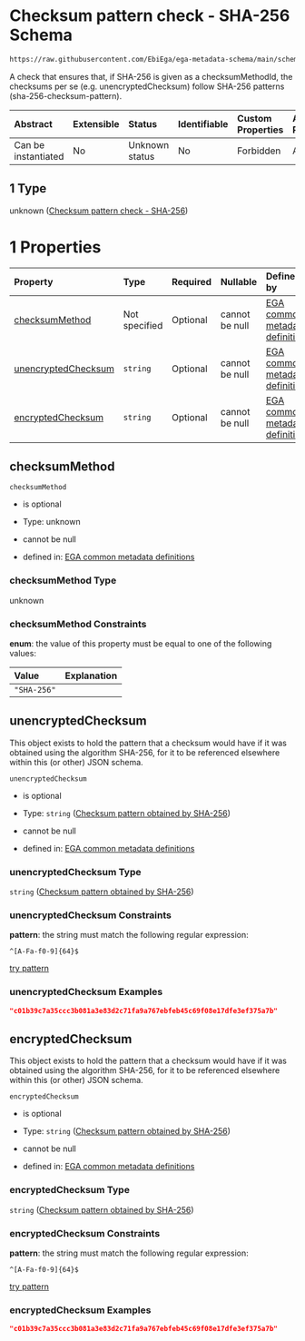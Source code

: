 # Checksum pattern check - SHA-256 Schema

```txt
https://raw.githubusercontent.com/EbiEga/ega-metadata-schema/main/schemas/EGA.common-definitions.json#/definitions/checksumPatternCheck/anyOf/1
```

A check that ensures that, if SHA-256 is given as a checksumMethodId, the checksums per se (e.g. unencryptedChecksum) follow SHA-256 patterns (sha-256-checksum-pattern).

| Abstract            | Extensible | Status         | Identifiable | Custom Properties | Additional Properties | Access Restrictions | Defined In                                                                                           |
| :------------------ | :--------- | :------------- | :----------- | :---------------- | :-------------------- | :------------------ | :--------------------------------------------------------------------------------------------------- |
| Can be instantiated | No         | Unknown status | No           | Forbidden         | Allowed               | none                | [EGA.common-definitions.json\*](../../../schemas/EGA.common-definitions.json "open original schema") |

## 1 Type

unknown ([Checksum pattern check - SHA-256](ega-12-definitions-check-checksum-checks-based-on-its-method-anyof-checksum-pattern-check---sha-256.md))

# 1 Properties

| Property                                    | Type          | Required | Nullable       | Defined by                                                                                                                                                                                                                                                                                                                                                                 |
| :------------------------------------------ | :------------ | :------- | :------------- | :------------------------------------------------------------------------------------------------------------------------------------------------------------------------------------------------------------------------------------------------------------------------------------------------------------------------------------------------------------------------- |
| [checksumMethod](#checksummethod)           | Not specified | Optional | cannot be null | [EGA common metadata definitions](ega-12-definitions-check-checksum-checks-based-on-its-method-anyof-checksum-pattern-check---sha-256-properties-checksummethod.md "https://raw.githubusercontent.com/EbiEga/ega-metadata-schema/main/schemas/EGA.common-definitions.json#/definitions/checksumPatternCheck/anyOf/1/properties/checksumMethod")                            |
| [unencryptedChecksum](#unencryptedchecksum) | `string`      | Optional | cannot be null | [EGA common metadata definitions](ega-12-definitions-check-checksum-checks-based-on-its-method-anyof-checksum-pattern-check---sha-256-properties-checksum-pattern-obtained-by-sha-256.md "https://raw.githubusercontent.com/EbiEga/ega-metadata-schema/main/schemas/EGA.common-definitions.json#/definitions/checksumPatternCheck/anyOf/1/properties/unencryptedChecksum") |
| [encryptedChecksum](#encryptedchecksum)     | `string`      | Optional | cannot be null | [EGA common metadata definitions](ega-12-definitions-check-checksum-checks-based-on-its-method-anyof-checksum-pattern-check---sha-256-properties-checksum-pattern-obtained-by-sha-256-1.md "https://raw.githubusercontent.com/EbiEga/ega-metadata-schema/main/schemas/EGA.common-definitions.json#/definitions/checksumPatternCheck/anyOf/1/properties/encryptedChecksum") |

## checksumMethod



`checksumMethod`

*   is optional

*   Type: unknown

*   cannot be null

*   defined in: [EGA common metadata definitions](ega-12-definitions-check-checksum-checks-based-on-its-method-anyof-checksum-pattern-check---sha-256-properties-checksummethod.md "https://raw.githubusercontent.com/EbiEga/ega-metadata-schema/main/schemas/EGA.common-definitions.json#/definitions/checksumPatternCheck/anyOf/1/properties/checksumMethod")

### checksumMethod Type

unknown

### checksumMethod Constraints

**enum**: the value of this property must be equal to one of the following values:

| Value       | Explanation |
| :---------- | :---------- |
| `"SHA-256"` |             |

## unencryptedChecksum

This object exists to hold the pattern that a checksum would have if it was obtained using the algorithm SHA-256, for it to be referenced elsewhere within this (or other) JSON schema.

`unencryptedChecksum`

*   is optional

*   Type: `string` ([Checksum pattern obtained by SHA-256](ega-12-definitions-check-checksum-checks-based-on-its-method-anyof-checksum-pattern-check---sha-256-properties-checksum-pattern-obtained-by-sha-256.md))

*   cannot be null

*   defined in: [EGA common metadata definitions](ega-12-definitions-check-checksum-checks-based-on-its-method-anyof-checksum-pattern-check---sha-256-properties-checksum-pattern-obtained-by-sha-256.md "https://raw.githubusercontent.com/EbiEga/ega-metadata-schema/main/schemas/EGA.common-definitions.json#/definitions/checksumPatternCheck/anyOf/1/properties/unencryptedChecksum")

### unencryptedChecksum Type

`string` ([Checksum pattern obtained by SHA-256](ega-12-definitions-check-checksum-checks-based-on-its-method-anyof-checksum-pattern-check---sha-256-properties-checksum-pattern-obtained-by-sha-256.md))

### unencryptedChecksum Constraints

**pattern**: the string must match the following regular expression:&#x20;

```regexp
^[A-Fa-f0-9]{64}$
```

[try pattern](https://regexr.com/?expression=%5E%5BA-Fa-f0-9%5D%7B64%7D%24 "try regular expression with regexr.com")

### unencryptedChecksum Examples

```json
"c01b39c7a35ccc3b081a3e83d2c71fa9a767ebfeb45c69f08e17dfe3ef375a7b"
```

## encryptedChecksum

This object exists to hold the pattern that a checksum would have if it was obtained using the algorithm SHA-256, for it to be referenced elsewhere within this (or other) JSON schema.

`encryptedChecksum`

*   is optional

*   Type: `string` ([Checksum pattern obtained by SHA-256](ega-12-definitions-check-checksum-checks-based-on-its-method-anyof-checksum-pattern-check---sha-256-properties-checksum-pattern-obtained-by-sha-256-1.md))

*   cannot be null

*   defined in: [EGA common metadata definitions](ega-12-definitions-check-checksum-checks-based-on-its-method-anyof-checksum-pattern-check---sha-256-properties-checksum-pattern-obtained-by-sha-256-1.md "https://raw.githubusercontent.com/EbiEga/ega-metadata-schema/main/schemas/EGA.common-definitions.json#/definitions/checksumPatternCheck/anyOf/1/properties/encryptedChecksum")

### encryptedChecksum Type

`string` ([Checksum pattern obtained by SHA-256](ega-12-definitions-check-checksum-checks-based-on-its-method-anyof-checksum-pattern-check---sha-256-properties-checksum-pattern-obtained-by-sha-256-1.md))

### encryptedChecksum Constraints

**pattern**: the string must match the following regular expression:&#x20;

```regexp
^[A-Fa-f0-9]{64}$
```

[try pattern](https://regexr.com/?expression=%5E%5BA-Fa-f0-9%5D%7B64%7D%24 "try regular expression with regexr.com")

### encryptedChecksum Examples

```json
"c01b39c7a35ccc3b081a3e83d2c71fa9a767ebfeb45c69f08e17dfe3ef375a7b"
```
